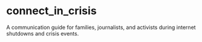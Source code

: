 # connect_in_crisis
A communication guide for families, journalists, and activists during internet shutdowns and crisis events.
